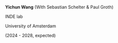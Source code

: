 <b>Yichun Wang</b> (With Sebastian Schelter & Paul Groth)

INDE lab

University of Amsterdam

(2024 - 2028, expected)